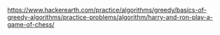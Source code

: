 https://www.hackerearth.com/practice/algorithms/greedy/basics-of-greedy-algorithms/practice-problems/algorithm/harry-and-ron-play-a-game-of-chess/
